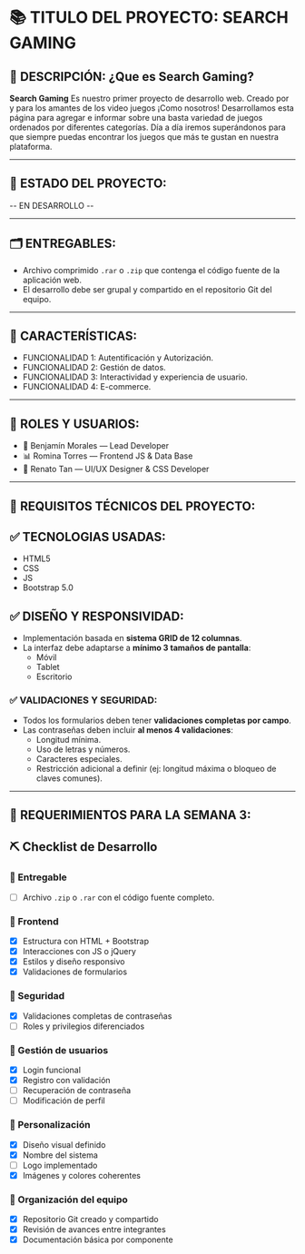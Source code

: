 

# 📚 TITULO DEL PROYECTO: SEARCH GAMING

## 🧠 DESCRIPCIÓN: ¿Que es Search Gaming?
**Search Gaming** Es nuestro primer proyecto de desarrollo web. Creado por y para los amantes de los video juegos ¡Como nosotros!
Desarrollamos esta página para agregar e informar sobre una basta variedad de juegos ordenados por diferentes categorías.
Día a día iremos superándonos para que siempre puedas encontrar los juegos que más te gustan en nuestra plataforma.

---------------------------------------------------------------------------------------------------------------------------------------

## 🤝 ESTADO DEL PROYECTO:

 -- EN DESARROLLO -- 

---------------------------------------------------------------------------------------------------------------------------------------

 ## 🗂️ ENTREGABLES:

- Archivo comprimido `.rar` o `.zip` que contenga el código fuente de la aplicación web.
- El desarrollo debe ser grupal y compartido en el repositorio Git del equipo.

---------------------------------------------------------------------------------------------------------------------------------------

## 📝 CARACTERÍSTICAS: 

- FUNCIONALIDAD 1: Autentificación y Autorización.
- FUNCIONALIDAD 2: Gestión de datos.
- FUNCIONALIDAD 3: Interactividad y experiencia de usuario.
- FUNCIONALIDAD 4: E-commerce.

---------------------------------------------------------------------------------------------------------------------------------------

## 👥 ROLES Y USUARIOS:


- 🔧 Benjamín Morales — Lead Developer
- 📊 Romina Torres — Frontend JS & Data Base
- 🎨 Renato Tan — UI/UX Designer & CSS Developer

---------------------------------------------------------------------------------------------------------------------------------------


## 🧱 REQUISITOS TÉCNICOS DEL PROYECTO:

## ✅ TECNOLOGIAS USADAS:

- HTML5
- CSS
- JS
- Bootstrap 5.0 

## ✅ DISEÑO Y RESPONSIVIDAD:

- Implementación basada en **sistema GRID de 12 columnas**.
- La interfaz debe adaptarse a **mínimo 3 tamaños de pantalla**:
  - Móvil
  - Tablet
  - Escritorio

### ✅ VALIDACIONES Y SEGURIDAD: 

- Todos los formularios deben tener **validaciones completas por campo**.
- Las contraseñas deben incluir **al menos 4 validaciones**:
  - Longitud mínima.
  - Uso de letras y números.
  - Caracteres especiales.
  - Restricción adicional a definir (ej: longitud máxima o bloqueo de claves comunes).


---------------------------------------------------------------------------------------------------------------------------------------

## 🧱 REQUERIMIENTOS PARA LA SEMANA 3: 

## ⛏️ Checklist de Desarrollo

### 📁 Entregable
- [ ] Archivo `.zip` o `.rar` con el código fuente completo.

### 🧱 Frontend
- [x] Estructura con HTML + Bootstrap
- [x] Interacciones con JS o jQuery
- [x] Estilos y diseño responsivo 
- [x] Validaciones de formularios 

### 🔐 Seguridad
- [x] Validaciones completas de contraseñas
- [ ] Roles y privilegios diferenciados

### 👤 Gestión de usuarios
- [x] Login funcional
- [x] Registro con validación
- [ ] Recuperación de contraseña
- [ ] Modificación de perfil

### 🎨 Personalización
- [x] Diseño visual definido
- [x] Nombre del sistema
- [ ] Logo implementado
- [x] Imágenes y colores coherentes

### 🤝 Organización del equipo
- [x] Repositorio Git creado y compartido
- [x] Revisión de avances entre integrantes
- [x] Documentación básica por componente